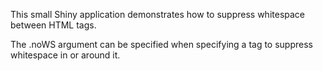 This small Shiny application demonstrates how to suppress whitespace between HTML tags.

The .noWS argument can be specified when specifying a tag to suppress whitespace in or around it.
